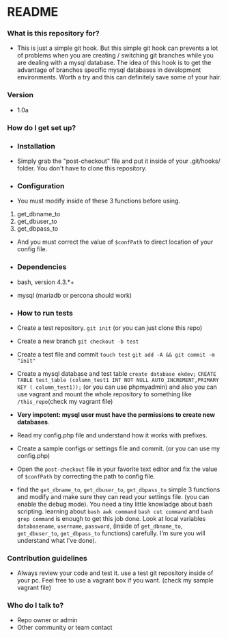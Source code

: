 # README #


### What is this repository for? ###

* This is just a simple git hook.
But this simple git hook can prevents a lot of problems when you are creating / switching git branches while you are dealing with a mysql database.
The idea of this hook is to get the advantage of branches specific mysql databases in development environments.
Worth a try and this can definitely save some of your hair.

### Version ###
* 1.0a

### How do I get set up? ###

* ### Installation ###
* Simply grab the "post-checkout" file and put it inside of your .git/hooks/ folder. You don't have to clone this repository.

* ### Configuration ###
* You must modify inside of these 3 functions before using.

1. get_dbname_to
1. get_dbuser_to
1. get_dbpass_to

*  And you must correct the value of `$confPath` to direct location of your config file.

* ### Dependencies ###
* bash, version 4.3.*+
* mysql (mariadb or percona should work)

* ### How to run tests ###
* Create a test repository. `git init` (or you can just clone this repo)
* Create a new branch `git checkout -b test`
* Create a test file and commit `touch test` `git add -A && git commit -m "init"`
* Create a mysql database and test table `create database ekdev;` `CREATE TABLE test_table (column_test1 INT NOT NULL AUTO_INCREMENT,PRIMARY KEY ( column_test1));` (or you can use phpmyadmin)
and also you can use vagrant and mount the whole repository to something like `/this_repo`(check my vagrant file)
* **Very impotent: mysql user must have the permissions to create new databases**.
* Read my config.php file and understand how it works with prefixes.
* Create a sample configs or settings file and commit. (or you can use my config.php)
* Open the `post-checkout` file in your favorite text editor and fix the value of `$confPath` by correcting the path to config file.
* find the `get_dbname_to`, `get_dbuser_to`, `get_dbpass_to` simple 3 functions and modify and make sure they can read your settings file. (you can enable the debug mode).
You need a tiny little knowladge about bash scripting. learning about `bash awk command` `bash cut command` and `bash grep command` is enough to get this job done. Look at local variables `databasename`, `username`, `password`, (inside of `get_dbname_to`, `get_dbuser_to`, `get_dbpass_to` functions) carefully. I'm sure you will understand what I've done).


### Contribution guidelines ###

* Always review your code and test it. use a test git repository inside of your pc. Feel free to use a vagrant box if you want. (check my sample vagrant file)


### Who do I talk to? ###

* Repo owner or admin
* Other community or team contact